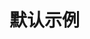 # 默认示例

<common-demo title="默认用法" description="默认用法示例">
  <example-demo1></example-demo1>
  <highlight-code slot="codeText" lang="vue">
    <template>
        <div class="example-container" id="main">
            <div class="container">
                <h2>实例方法（默认已开启）</h2>
                <div class="example-action">
                    <div>通过设置rs.stop()关闭点击态</div>
                    <touch-active @clickLink="rsStop" class="example-button">点击关闭</touch-active>
                    <div>通过设置rs.start()开启点击态</div>
                    <touch-active @clickLink="rsStart" class="example-button">点击开启</touch-active>
                    <div>通过设置rs.destroy()销毁点击态</div>
                    <touch-active @clickLink="rsDestroy" class="example-button">点击销毁</touch-active>
                </div>
            </div>

            <touch-active class="container" url="http://www.baidu.com">
                <h2>默认使用方法</h2>
                <div class="example-title">通过设置组件传入的props的url属性为http://www.baidu.com</div>
                <touch-active class="example-link"
                    url="http://www.163.com">
                    <div>点击此div触发跳转到http://www.163.com</div>
                </touch-active>
                <div class="example-title">不设置组件的url属性，则默认为button类型</div>
                <touch-active class="example-button">
                    <div>button 类型</div>
                </touch-active>
            </touch-active>
        </div>
    </template>
    <script>
    import {ResponsiveLink, TouchActive, TouchStop} from '../../../../src/index';
    export default {
        components: {
            TouchActive,
            TouchStop
        },
        data() {
            return {
                rs: {}
            }
        },
        mounted() {
            this.rs = new ResponsiveLink({
                $root: '#main'
            });
            this.rs.start();
        },
        methods: {
            rsStop() {
                this.rs.stop();
            },
            rsStart() {
                this.rs.start();
            },
            rsDestroy() {
                this.rs.destroy();
            }
        }
    }
    </script>
  </highlight-code>
</common-demo>